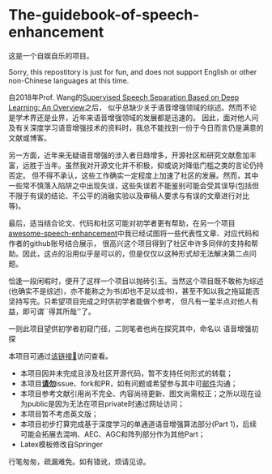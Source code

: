 # The-guidebook-of-speech-enhancement

这是一个自娱自乐的项目。

Sorry, this repostitory is just for fun, and does not support English or other non-Chinese languages at this time.

自2018年Prof. Wang的[Supervised Speech Separation Based on Deep Learning: An Overview](https://ieeexplore.ieee.org/document/8369155)之后，
似乎总缺少关于语音增强领域的综述。然而不论是学术界还是业界，近年来语音增强领域的发展都是迅速的。
因此，面对他人问及有关深度学习语音增强技术的资料时，我总不能找到一份于今日而言仍是满意的文献或博客。

另一方面，近年来无疑语音增强的涉入者日趋增多，开源社区和研究文献愈加丰富，远胜于当年。虽然我对开源文化并不积极，抑或说对降低门槛之类的言论仍持否定。
但不得不承认，这些工作确实一定程度上加速了社区的发展。然而，其中一些常不慎落入陷阱之中出现失误，这些失误若不能鉴别可能会受其误导(包括但不限于有误的结论、不公平的消融实验以及审稿人要求与有误的文章进行对比等)。

最后，适当结合论文、代码和社区可能对初学者更有帮助，在另一个项目[awesome-speech-enhancement](https://github.com/WenzheLiu-Speech/awesome-speech-enhancement)中我已经试图将一些代表性文章、对应代码和作者的github账号结合展示，
很高兴这个项目得到了社区中许多同伴的支持和帮助。因此，这点的沿用似乎是可以的，但是仅仅以这种形式却无法解决第二点问题。

恰逢一段闲暇时，便开了这样一个项目以抛砖引玉。当然这个项目既不敢称为综述(也确实不是综述)，亦不能称之为书(却也不足以成书)，甚至不知以我之拖延能否坚持写完。只希望项目完成之时供初学者能做个参考，
但凡有一星半点对他人有益，即可谓``得其所哉''了。

一则此项目望供初学者初窥门径，二则笔者也尚在探究其中，命名以 语音增强初探

本项目可通过[该链接🔗](https://wenzheliu-speech.github.io/The-guidebook-of-speech-enhancement/se_development.pdf)访问查看。


* 本项目因并未完成且涉及社区开源代码，暂不支持任何形式的转载；
* 本项目[**请勿**]()issue、fork和PR，如有问题或希望参与其中可[邮件](liuwenzhe@mail.ioa.ac.cn)沟通；
* 本项目参考文献引用尚不完全、内容尚待更新、图文尚需校正；之所以现在设为public是因为无法在项目private时通过网址访问；
* 本项目暂不考虑英文版；
* 本项目初步打算完成基于深度学习的单通道语音增强算法部分(Part 1)，后续可能会拓展去混响、AEC、AGC和阵列部分作为其他Part；
* Latex模板修改自Springer

行笔匆匆，疏漏难免。如有错讹，烦请见谅。


